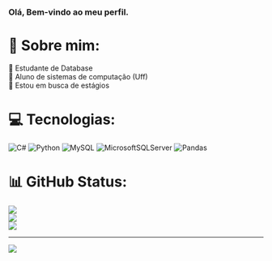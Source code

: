 ### Olá, Bem-vindo ao meu perfil.

# 💫 Sobre mim:
🎲 Estudante de Database<br>🏫 Aluno de sistemas de computação (Uff)<br>💼 Estou em busca de estágios


# 💻 Tecnologias:
![C#](https://img.shields.io/badge/c%23-%23239120.svg?style=for-the-badge&logo=c-sharp&logoColor=white) ![Python](https://img.shields.io/badge/python-3670A0?style=for-the-badge&logo=python&logoColor=ffdd54) ![MySQL](https://img.shields.io/badge/mysql-%2300f.svg?style=for-the-badge&logo=mysql&logoColor=white) ![MicrosoftSQLServer](https://img.shields.io/badge/Microsoft%20SQL%20Sever-CC2927?style=for-the-badge&logo=microsoft%20sql%20server&logoColor=white) ![Pandas](https://img.shields.io/badge/pandas-%23150458.svg?style=for-the-badge&logo=pandas&logoColor=white)
# 📊 GitHub Status:
![](https://github-readme-stats.vercel.app/api?username=GabrielAmrl&theme=blue-green&hide_border=false&include_all_commits=false&count_private=false)<br/>
![](https://github-readme-streak-stats.herokuapp.com/?user=GabrielAmrl&theme=blue-green&hide_border=false)<br/>
![](https://github-readme-stats.vercel.app/api/top-langs/?username=GabrielAmrl&theme=blue-green&hide_border=false&include_all_commits=false&count_private=false&layout=compact)

---
[![](https://visitcount.itsvg.in/api?id=GabrielAmrl&icon=0&color=0)](https://visitcount.itsvg.in)

<!-- Proudly created with GPRM ( https://gprm.itsvg.in ) -->
